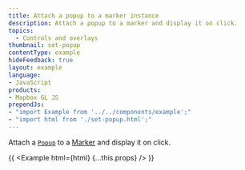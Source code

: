 ```yaml
---
title: Attach a popup to a marker instance
description: Attach a popup to a marker and display it on click.
topics:
  - Controls and overlays
thumbnail: set-popup
contentType: example
hideFeedback: true
layout: example
language:
- JavaScript
products:
- Mapbox GL JS
prependJs:
- "import Example from '../../components/example';"
- "import html from './set-popup.html';"
---
```


Attach a [`Popup`](https://maplibre.org/maplibre-gl-js-docs/api/markers/#popup) to a [Marker](https://maplibre.org/maplibre-gl-js-docs/api/markers/#marker) and display it on click.

{{ <Example html={html} {...this.props} /> }}
